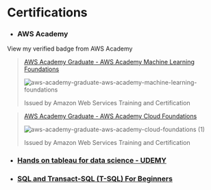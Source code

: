 # Certifications

- ### AWS Academy
View my verified badge from AWS Academy

> [AWS Academy Graduate - AWS Academy Machine Learning Foundations](https://www.credly.com/badges/3b241b52-5c90-42e3-930f-11ebfa9a0f38/public_url)
> 
> ![aws-academy-graduate-aws-academy-machine-learning-foundations](https://github.com/MUSKAN1903/Certifications/assets/70433658/69a404d4-9c50-4d50-a0ee-8694a8ce7616)
>
> Issued by Amazon Web Services Training and Certification

> [AWS Academy Graduate - AWS Academy Cloud Foundations](https://www.credly.com/badges/c86a0549-0603-4419-b245-909a23c57142/public_url)
> 
> ![aws-academy-graduate-aws-academy-cloud-foundations (1)](https://github.com/MUSKAN1903/Certifications/assets/70433658/f2863dce-3a60-4682-8c13-e69b98382c4d)
> 
> Issued by Amazon Web Services Training and Certification

- ### [Hands on tableau for data science - UDEMY](https://github.com/MUSKAN1903/Certifications/blob/main/Tableau_Udemy.pdf)
- ### [SQL and Transact-SQL (T-SQL) For Beginners](https://github.com/MUSKAN1903/Certifications/blob/main/SQL%26T-SQL_UDEMY.pdf)

